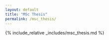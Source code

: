 ```yaml
---
layout: default
title: "MSc Thesis"
permalink: /msc_thesis/
---
```

{% include_relative _includes/msc_thesis.md %}
